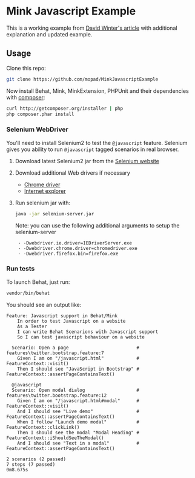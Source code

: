 Mink Javascript Example
=======================

This is a working example from [David Winter's article](http://davidwinter.me/articles/2012/01/14/testing-javascript-websites-with-behat/) with additional explanation and updated example.

## Usage 

Clone this repo:

``` bash
git clone https://github.com/mopad/MinkJavascriptExample
```

Now install Behat, Mink, MinkExtension, PHPUnit and their dependencies with [composer](http://getcomposer.org/):

``` bash
curl http://getcomposer.org/installer | php
php composer.phar install
```

### Selenium WebDriver

You'll need to install Selenium2 to test the `@javascript` feature.
Selenium gives you ability to run `@javascript` tagged scenarios in real browser.

1. Download latest Selenium2 jar from the [Selenium website](http://seleniumhq.org/download/)

2. Download additional Web drivers if necessary 
    - [Chrome driver](http://code.google.com/p/chromedriver/downloads/list)
    - [Internet explorer](http://code.google.com/p/selenium/downloads/list)

3. Run selenium jar with:

    ``` bash
    java -jar selenium-server.jar
    ```
    
    Note: you can use the following additional arguments to setup the selenium-server

        - -Dwebdriver.ie.driver=IEDriverServer.exe
        - -Dwebdriver.chrome.driver=chromedriver.exe
        - -Dwebdriver.firefox.bin=firefox.exe
    

### Run tests

To launch Behat, just run:

``` bash
vendor/bin/behat
```

You should see an output like:

``` gherkin
Feature: Javascript support in Behat/Mink
    In order to test Javascript on a website
    As a Tester
    I can write Behat Scenarions with Javascript support
    So I can test javascript behaviour on a website

  Scenario: Open a page                         # features\twitter.bootstrap.feature:7
    Given I am on "/javascript.html"            # FeatureContext::visit()
    Then I should see "JavaScript in Bootstrap" # FeatureContext::assertPageContainsText()

  @javascript
  Scenario: Open modal dialog                   # features\twitter.bootstrap.feature:12
    Given I am on "/javascript.html#modal"      # FeatureContext::visit()
    And I should see "Live demo"                # FeatureContext::assertPageContainsText()
    When I follow "Launch demo modal"           # FeatureContext::clickLink()
    Then I should see the modal "Modal Heading" # FeatureContext::iShouldSeeTheModal()
    And I should see "Text in a modal"          # FeatureContext::assertPageContainsText()

2 scenarios (2 passed)
7 steps (7 passed)
0m8.675s
```
